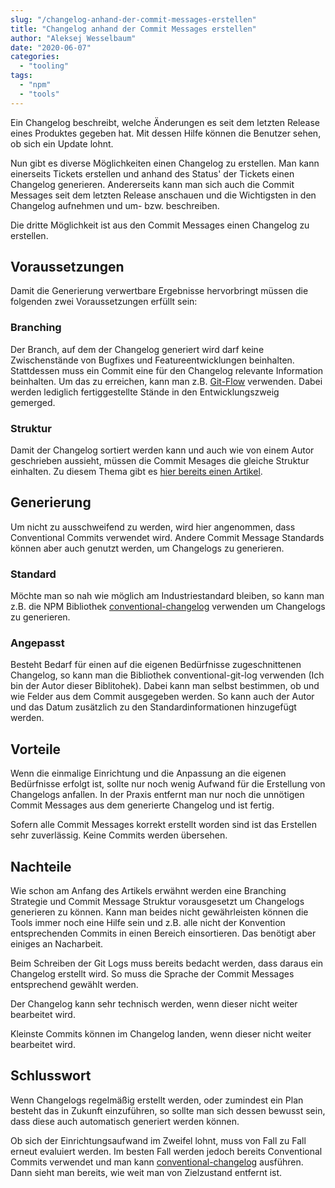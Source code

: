 ```yaml
---
slug: "/changelog-anhand-der-commit-messages-erstellen"  
title: "Changelog anhand der Commit Messages erstellen"
author: "Aleksej Wesselbaum"
date: "2020-06-07"
categories: 
  - "tooling"
tags: 
  - "npm"
  - "tools"
---
```


Ein Changelog beschreibt, welche Änderungen es seit dem letzten Release eines Produktes gegeben hat. Mit dessen Hilfe können die Benutzer sehen, ob sich ein Update lohnt.

Nun gibt es diverse Möglichkeiten einen Changelog zu erstellen. Man kann einerseits Tickets erstellen und anhand des Status' der Tickets einen Changelog generieren. Andererseits kann man sich auch die Commit Messages seit dem letzten Release anschauen und die Wichtigsten in den Changelog aufnehmen und um- bzw. beschreiben.

Die dritte Möglichkeit ist aus den Commit Messages einen Changelog zu erstellen.

## Voraussetzungen

Damit die Generierung verwertbare Ergebnisse hervorbringt müssen die folgenden zwei Voraussetzungen erfüllt sein:

### Branching

Der Branch, auf dem der Changelog generiert wird darf keine Zwischenstände von Bugfixes und Featureentwicklungen beinhalten. Stattdessen muss ein Commit eine für den Changelog relevante Information beinhalten. Um das zu erreichen, kann man z.B. [Git-Flow](https://www.atlassian.com/de/git/tutorials/comparing-workflows) verwenden. Dabei werden lediglich fertiggestellte Stände in den Entwicklungszweig gemerged.

### Struktur

Damit der Changelog sortiert werden kann und auch wie von einem Autor geschrieben aussieht, müssen die Commit Mesages die gleiche Struktur einhalten. Zu diesem Thema gibt es [hier bereits einen Artikel](https://devnarrative.com/sinnvolle-commit-messages-schreiben/).

## Generierung

Um nicht zu ausschweifend zu werden, wird hier angenommen, dass Conventional Commits verwendet wird. Andere Commit Message Standards können aber auch genutzt werden, um Changelogs zu generieren.

### Standard

Möchte man so nah wie möglich am Industriestandard bleiben, so kann man z.B. die NPM Bibliothek [conventional-changelog](https://www.npmjs.com/package/conventional-changelog) verwenden um Changelogs zu generieren.

### Angepasst

Besteht Bedarf für einen auf die eigenen Bedürfnisse zugeschnittenen Changelog, so kann man die Bibliothek conventional-git-log verwenden (Ich bin der Autor dieser Biblitohek). Dabei kann man selbst bestimmen, ob und wie Felder aus dem Commit ausgegeben werden. So kann auch der Autor und das Datum zusätzlich zu den Standardinformationen hinzugefügt werden.

## Vorteile

Wenn die einmalige Einrichtung und die Anpassung an die eigenen Bedürfnisse erfolgt ist, sollte nur noch wenig Aufwand für die Erstellung von Changelogs anfallen. In der Praxis entfernt man nur noch die unnötigen Commit Messages aus dem generierte Changelog und ist fertig.

Sofern alle Commit Messages korrekt erstellt worden sind ist das Erstellen sehr zuverlässig. Keine Commits werden übersehen.

## Nachteile

Wie schon am Anfang des Artikels erwähnt werden eine Branching Strategie und Commit Message Struktur vorausgesetzt um Changelogs generieren zu können. Kann man beides nicht gewährleisten können die Tools immer noch eine Hilfe sein und z.B. alle nicht der Konvention entsprechenden Commits in einen Bereich einsortieren. Das benötigt aber einiges an Nacharbeit.

Beim Schreiben der Git Logs muss bereits bedacht werden, dass daraus ein Changelog erstellt wird. So muss die Sprache der Commit Messages entsprechend gewählt werden.

Der Changelog kann sehr technisch werden, wenn dieser nicht weiter bearbeitet wird.

Kleinste Commits können im Changelog landen, wenn dieser nicht weiter bearbeitet wird.

## Schlusswort

Wenn Changelogs regelmäßig erstellt werden, oder zumindest ein Plan besteht das in Zukunft einzuführen, so sollte man sich dessen bewusst sein, dass diese auch automatisch generiert werden können.

Ob sich der Einrichtungsaufwand im Zweifel lohnt, muss von Fall zu Fall erneut evaluiert werden. Im besten Fall werden jedoch bereits Conventional Commits verwendet und man kann [conventional-changelog](https://www.npmjs.com/package/conventional-changelog) ausführen. Dann sieht man bereits, wie weit man von Zielzustand entfernt ist.
